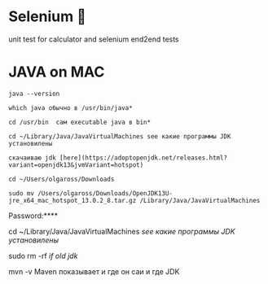 # Selenium :mushroom:
unit test for calculator and selenium end2end tests
# JAVA on MAC
```
java --version
```
```
which java обычно в /usr/bin/java*
```
``` 
cd /usr/bin  сам executable java в bin*
``` 
```
cd ~/Library/Java/JavaVirtualMachines see какие программы JDK установилены
```
```
скачаиваю jdk [here](https://adoptopenjdk.net/releases.html?variant=openjdk13&jvmVariant=hotspot)
```
```
cd ~/Users/olgaross/Downloads
```
```
sudo mv /Users/olgaross/Downloads/OpenJDK13U-jre_x64_mac_hotspot_13.0.2_8.tar.gz /Library/Java/JavaVirtualMachines
```
Password:****

cd ~/Library/Java/JavaVirtualMachines  *see какие программы JDK установилены*

sudo rm -rf  *if old jdk*

mvn -v Maven показывает и где он саи и где JDK
